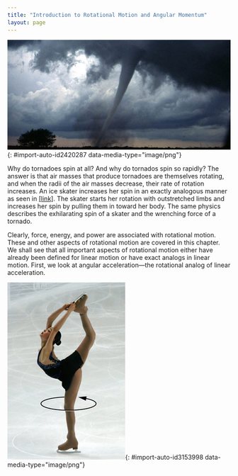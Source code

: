 ```yaml
---
title: "Introduction to Rotational Motion and Angular Momentum"
layout: page
---
```



<?cnx.eoc class="section-summary" title="Section Summary"?>

<?cnx.eoc class="conceptual-questions" title="Conceptual Questions"?>

<?cnx.eoc class="problems-exercises" title="Problems & Exercises"?>

 ![](../resources/Figure_11_00_01a_D.jpg "The mention of a tornado conjures up images of raw destructive power. Tornadoes blow houses away as if they were made of paper and have been known to pierce tree trunks with pieces of straw. They descend from clouds in funnel-like shapes that spin violently, particularly at the bottom where they are most narrow, producing winds as high as 500 km/h. (credit: Daphne Zaras, U.S. National Oceanic and Atmospheric Administration)"){: #import-auto-id2420287 data-media-type="image/png"}

Why do tornadoes spin at all? And why do tornados spin so rapidly? The answer is that air masses that produce tornadoes are themselves rotating, and when the radii of the air masses decrease, their rate of rotation increases. An ice skater increases her spin in an exactly analogous manner as seen in [\[link\]](#import-auto-id3153998). The skater starts her rotation with outstretched limbs and increases her spin by pulling them in toward her body. The same physics describes the exhilarating spin of a skater and the wrenching force of a tornado.

Clearly, force, energy, and power are associated with rotational motion. These and other aspects of rotational motion are covered in this chapter. We shall see that all important aspects of rotational motion either have already been defined for linear motion or have exact analogs in linear motion. First, we look at angular acceleration—the rotational analog of linear acceleration.

 ![The figure shows a figure skater with her right leg lifted up in the air reaching over her head. She has her both arms stretched over her head to hold the skates of the lifted leg. The skater is spinning about a vertical axis.](../resources/Figure_11_00_02a.jpg "This figure skater increases her rate of spin by pulling her arms and her extended leg closer to her axis of rotation. (credit: Luu, Wikimedia Commons)"){: #import-auto-id3153998 data-media-type="image/png"}


